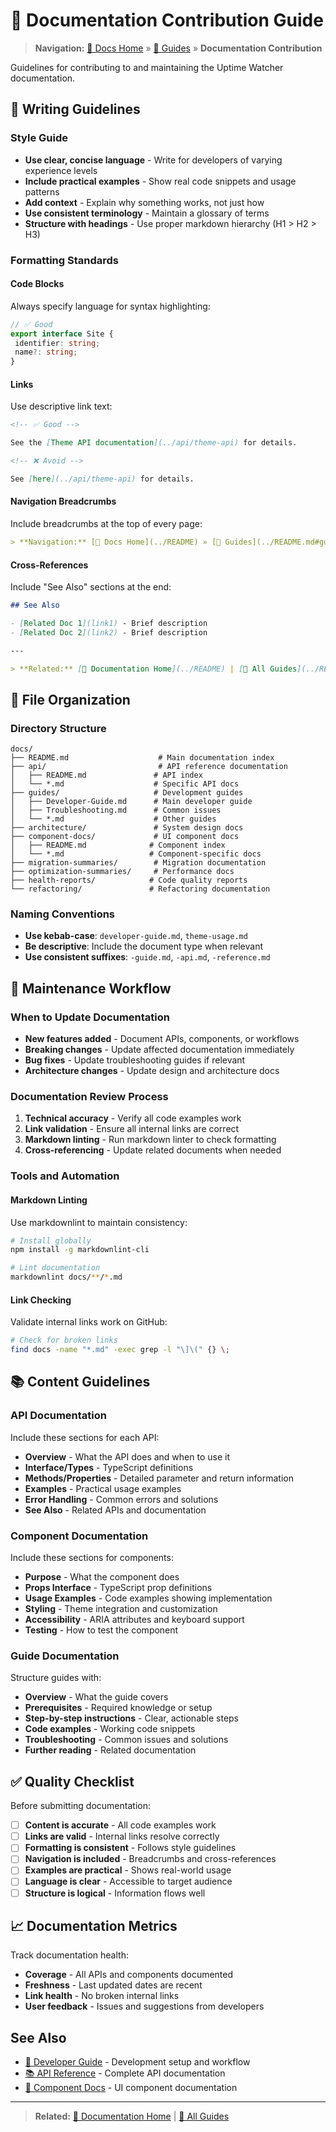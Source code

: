 # 📖 Documentation Contribution Guide

> **Navigation:** [📖 Docs Home](../README) » [📘 Guides](../README.md#guides) » **Documentation Contribution**

Guidelines for contributing to and maintaining the Uptime Watcher documentation.

## 📝 Writing Guidelines

### Style Guide

- **Use clear, concise language** - Write for developers of varying experience levels
- **Include practical examples** - Show real code snippets and usage patterns
- **Add context** - Explain why something works, not just how
- **Use consistent terminology** - Maintain a glossary of terms
- **Structure with headings** - Use proper markdown hierarchy (H1 > H2 > H3)

### Formatting Standards

#### Code Blocks

Always specify language for syntax highlighting:

```typescript
// ✅ Good
export interface Site {
 identifier: string;
 name?: string;
}
```

#### Links

Use descriptive link text:

```markdown
<!-- ✅ Good -->

See the [Theme API documentation](../api/theme-api) for details.

<!-- ❌ Avoid -->

See [here](../api/theme-api) for details.
```

#### Navigation Breadcrumbs

Include breadcrumbs at the top of every page:

```markdown
> **Navigation:** [📖 Docs Home](../README) » [📘 Guides](../README.md#guides) » **Page Title**
```

#### Cross-References

Include "See Also" sections at the end:

```markdown
## See Also

- [Related Doc 1](link1) - Brief description
- [Related Doc 2](link2) - Brief description

---

> **Related:** [📖 Documentation Home](../README) | [📘 All Guides](../README.md#guides)
```

## 📁 File Organization

### Directory Structure

```text
docs/
├── README.md                    # Main documentation index
├── api/                         # API reference documentation
│   ├── README.md               # API index
│   └── *.md                    # Specific API docs
├── guides/                     # Development guides
│   ├── Developer-Guide.md      # Main developer guide
│   ├── Troubleshooting.md      # Common issues
│   └── *.md                    # Other guides
├── architecture/               # System design docs
├── component-docs/             # UI component docs
│   ├── README.md              # Component index
│   └── *.md                   # Component-specific docs
├── migration-summaries/        # Migration documentation
├── optimization-summaries/     # Performance docs
├── health-reports/            # Code quality reports
└── refactoring/               # Refactoring documentation
```

### Naming Conventions

- **Use kebab-case**: `developer-guide.md`, `theme-usage.md`
- **Be descriptive**: Include the document type when relevant
- **Use consistent suffixes**: `-guide.md`, `-api.md`, `-reference.md`

## 🔄 Maintenance Workflow

### When to Update Documentation

- **New features added** - Document APIs, components, or workflows
- **Breaking changes** - Update affected documentation immediately
- **Bug fixes** - Update troubleshooting guides if relevant
- **Architecture changes** - Update design and architecture docs

### Documentation Review Process

1. **Technical accuracy** - Verify all code examples work
2. **Link validation** - Ensure all internal links are correct
3. **Markdown linting** - Run markdown linter to check formatting
4. **Cross-referencing** - Update related documents when needed

### Tools and Automation

#### Markdown Linting

Use markdownlint to maintain consistency:

```bash
# Install globally
npm install -g markdownlint-cli

# Lint documentation
markdownlint docs/**/*.md
```

#### Link Checking

Validate internal links work on GitHub:

```bash
# Check for broken links
find docs -name "*.md" -exec grep -l "\]\(" {} \;
```

## 📚 Content Guidelines

### API Documentation

Include these sections for each API:

- **Overview** - What the API does and when to use it
- **Interface/Types** - TypeScript definitions
- **Methods/Properties** - Detailed parameter and return information
- **Examples** - Practical usage examples
- **Error Handling** - Common errors and solutions
- **See Also** - Related APIs and documentation

### Component Documentation

Include these sections for components:

- **Purpose** - What the component does
- **Props Interface** - TypeScript prop definitions
- **Usage Examples** - Code examples showing implementation
- **Styling** - Theme integration and customization
- **Accessibility** - ARIA attributes and keyboard support
- **Testing** - How to test the component

### Guide Documentation

Structure guides with:

- **Overview** - What the guide covers
- **Prerequisites** - Required knowledge or setup
- **Step-by-step instructions** - Clear, actionable steps
- **Code examples** - Working code snippets
- **Troubleshooting** - Common issues and solutions
- **Further reading** - Related documentation

## ✅ Quality Checklist

Before submitting documentation:

- [ ] **Content is accurate** - All code examples work
- [ ] **Links are valid** - Internal links resolve correctly
- [ ] **Formatting is consistent** - Follows style guidelines
- [ ] **Navigation is included** - Breadcrumbs and cross-references
- [ ] **Examples are practical** - Shows real-world usage
- [ ] **Language is clear** - Accessible to target audience
- [ ] **Structure is logical** - Information flows well

## 📈 Documentation Metrics

Track documentation health:

- **Coverage** - All APIs and components documented
- **Freshness** - Last updated dates are recent
- **Link health** - No broken internal links
- **User feedback** - Issues and suggestions from developers

## See Also

- [🚀 Developer Guide](Developer-Guide) - Development setup and workflow
- [📚 API Reference](../api/README) - Complete API documentation
- [🧩 Component Docs](../component-docs/README) - UI component documentation

---

> **Related:** [📖 Documentation Home](../README) | [📘 All Guides](../README.md#guides)
